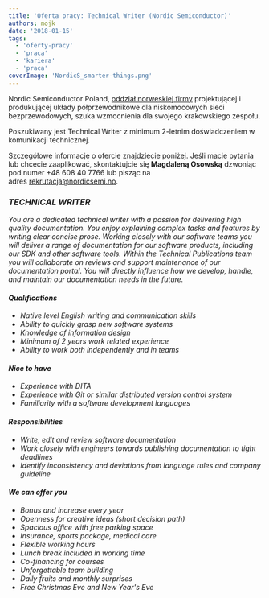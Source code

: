 ```yaml
---
title: 'Oferta pracy: Technical Writer (Nordic Semiconductor)'
authors: mojk
date: '2018-01-15'
tags:
  - 'oferty-pracy'
  - 'praca'
  - 'kariera'
  - 'praca'
coverImage: 'NordicS_smarter-things.png'
---
```


Nordic Semiconductor Poland,
[oddział norweskiej firmy](http://www.nordicsemi.com/) projektującej i
produkującej układy półprzewodnikowe dla niskomocowych sieci bezprzewodowych,
szuka wzmocnienia dla swojego krakowskiego zespołu.

<!--truncate-->

Poszukiwany jest Technical Writer z minimum 2-letnim doświadczeniem w
komunikacji technicznej.

Szczegółowe informacje o ofercie znajdziecie poniżej. Jeśli macie pytania lub
chcecie zaaplikować, skontaktujcie się **Magdaleną Osowską** dzwoniąc pod numer
+48 608 40 7766 lub pisząc na
adres [rekrutacja@nordicsemi.no](mailto:rekrutacja@nordicsemi.no).

### _**TECHNICAL WRITER**_

_You are a dedicated technical writer with a passion for delivering high quality
documentation. You enjoy explaining complex tasks and features by writing clear
concise prose. Working closely with our software teams you will deliver a range
of documentation for our software products, including our SDK and other software
tools. Within the Technical Publications team you will collaborate on reviews
and support maintenance of our documentation portal. You will directly influence
how we develop, handle, and maintain our documentation needs in the future._

#### _**Qualifications**_

- _Native level English writing and communication skills_
- _Ability to quickly grasp new software systems_
- _Knowledge of information design_
- _Minimum of 2 years work related experience_
- _Ability to work both independently and in teams_

#### _**Nice to have**_

- _Experience with DITA_
- _Experience with Git or similar distributed version control system_
- _Familiarity with a software development languages_

#### _**Responsibilities**_

- _Write, edit and review software documentation_
- _Work closely with engineers towards publishing documentation to tight
  deadlines_
- _Identify inconsistency and deviations from language rules and company
  guideline_

#### _**We can offer you**_

- _Bonus and increase every year_
- _Openness for creative ideas (short decision path)_
- _Spacious office with free parking space_
- _Insurance, sports package, medical care_
- _Flexible working hours_
- _Lunch break included in working time_
- _Co-financing for courses_
- _Unforgettable team building_
- _Daily fruits and monthly surprises_
- _Free Christmas Eve and New Year's Eve_
